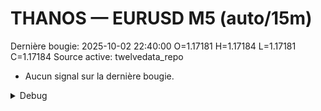 # THANOS — EURUSD M5 (auto/15m)
Dernière bougie: 2025-10-02 22:40:00  O=1.17181  H=1.17184  L=1.17181  C=1.17184
Source active: twelvedata_repo

- Aucun signal sur la dernière bougie.

<details><summary>Debug</summary>

- TD_API_KEY manquant.

</details>